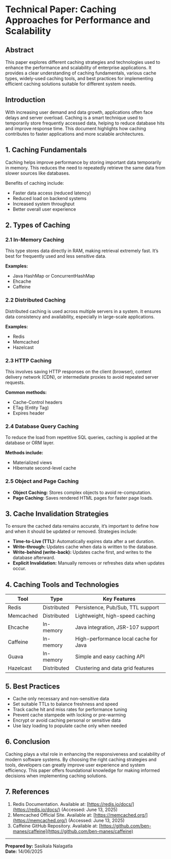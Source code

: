 # Technical Paper: Caching Approaches for Performance and Scalability

## Abstract

This paper explores different caching strategies and technologies used to enhance the performance and scalability of enterprise applications. It provides a clear understanding of caching fundamentals, various cache types, widely-used caching tools, and best practices for implementing efficient caching solutions suitable for different system needs.

## Introduction

With increasing user demand and data growth, applications often face delays and server overload. Caching is a smart technique used to temporarily store frequently accessed data, helping to reduce database hits and improve response time. This document highlights how caching contributes to faster applications and more scalable architectures.

## 1. Caching Fundamentals

Caching helps improve performance by storing important data temporarily in memory. This reduces the need to repeatedly retrieve the same data from slower sources like databases.

Benefits of caching include:

- Faster data access (reduced latency)
- Reduced load on backend systems
- Increased system throughput
- Better overall user experience

## 2. Types of Caching

### 2.1 In-Memory Caching

This type stores data directly in RAM, making retrieval extremely fast. It’s best for frequently used and less sensitive data.

**Examples:**

- Java HashMap or ConcurrentHashMap
- Ehcache
- Caffeine

### 2.2 Distributed Caching

Distributed caching is used across multiple servers in a system. It ensures data consistency and availability, especially in large-scale applications.

**Examples:**

- Redis
- Memcached
- Hazelcast

### 2.3 HTTP Caching

This involves saving HTTP responses on the client (browser), content delivery network (CDN), or intermediate proxies to avoid repeated server requests.

**Common methods:**

- Cache-Control headers
- ETag (Entity Tag)
- Expires header

### 2.4 Database Query Caching

To reduce the load from repetitive SQL queries, caching is applied at the database or ORM layer.

**Methods include:**

- Materialized views
- Hibernate second-level cache

### 2.5 Object and Page Caching

- **Object Caching:** Stores complex objects to avoid re-computation.
- **Page Caching:** Saves rendered HTML pages for faster page loads.

## 3. Cache Invalidation Strategies

To ensure the cached data remains accurate, it’s important to define how and when it should be updated or removed. Strategies include:

- **Time-to-Live (TTL):** Automatically expires data after a set duration.
- **Write-through:** Updates cache when data is written to the database.
- **Write-behind (write-back):** Updates cache first, and writes to the database afterward.
- **Explicit Invalidation:** Manually removes or refreshes data when updates occur.

## 4. Caching Tools and Technologies

| Tool      | Type        | Key Features                          |
| --------- | ----------- | ------------------------------------- |
| Redis     | Distributed | Persistence, Pub/Sub, TTL support     |
| Memcached | Distributed | Lightweight, high-speed caching       |
| Ehcache   | In-memory   | Java integration, JSR-107 support     |
| Caffeine  | In-memory   | High-performance local cache for Java |
| Guava     | In-memory   | Simple and easy caching API           |
| Hazelcast | Distributed | Clustering and data grid features     |

## 5. Best Practices

- Cache only necessary and non-sensitive data
- Set suitable TTLs to balance freshness and speed
- Track cache hit and miss rates for performance tuning
- Prevent cache stampede with locking or pre-warming
- Encrypt or avoid caching personal or sensitive data
- Use lazy loading to populate cache only when needed

## 6. Conclusion

Caching plays a vital role in enhancing the responsiveness and scalability of modern software systems. By choosing the right caching strategies and tools, developers can greatly improve user experience and system efficiency. This paper offers foundational knowledge for making informed decisions when implementing caching solutions.

## 7. References

1. Redis Documentation. Available at: [https://redis.io/docs/](https://redis.io/docs/) (Accessed: June 13, 2025)  
2. Memcached Official Site. Available at: [https://memcached.org/](https://memcached.org/) (Accessed: June 13, 2025)  
3. Caffeine GitHub Repository. Available at: [https://github.com/ben-manes/caffeine](https://github.com/ben-manes/caffeine)  
---

**Prepared by:** Sasikala Nalagatla  
**Date:** 14/06/2025
